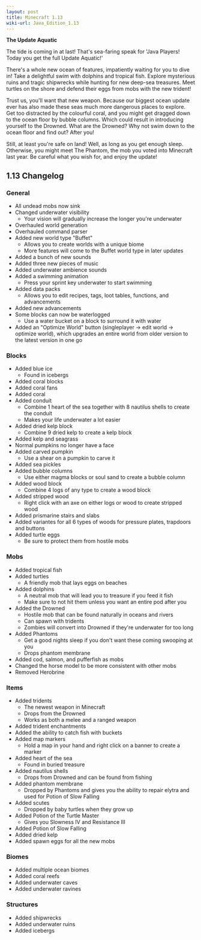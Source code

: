 ```yaml
---
layout: post
title: Minecraft 1.13
wiki-url: Java_Edition_1.13
---
```


**The Update Aquatic**

The tide is coming in at last! That's sea-faring speak for 'Java Players! Today you get the full Update Aquatic!'

There's a whole new ocean of features, impatiently waiting for you to dive in!
Take a delightful swim with dolphins and tropical fish.
Explore mysterious ruins and tragic shipwrecks while hunting for new deep-sea treasures.
Meet turtles on the shore and defend their eggs from mobs with the new trident!

Trust us, you'll want that new weapon. Because our biggest ocean update ever has also made these seas much more dangerous places to explore.
Get too distracted by the colourful coral, and you might get dragged down to the ocean floor by bubble columns.
Which could result in introducing yourself to the Drowned.
What are the Drowned? Why not swim down to the ocean floor and find out? After you!

Still, at least you're safe on land! Well, as long as you get enough sleep.
Otherwise, you might meet The Phantom, the mob you voted into Minecraft last year.
Be careful what you wish for, and enjoy the update!

## 1.13 Changelog

### General

* All undead mobs now sink
* Changed underwater visibility
    * Your vision will gradually increase the longer you're underwater
* Overhauled world generation
* Overhauled command parser
* Added new world type "Buffet"
    * Allows you to create worlds with a unique biome
    * More features will come to the Buffet world type in later updates
* Added a bunch of new sounds
* Added three new pieces of music
* Added underwater ambience sounds
* Added a swimming animation
    * Press your sprint key underwater to start swimming
* Added data packs
    * Allows you to edit recipes, tags, loot tables, functions, and advancements
* Added new advancements
* Some blocks can now be waterlogged
    * Use a water bucket on a block to surround it with water
* Added an "Optimize World" button (singleplayer -> edit world -> optimize world), which upgrades an entire world from older version to the latest version in one go

### Blocks

* Added blue ice
    * Found in icebergs
* Added coral blocks
* Added coral fans
* Added coral
* Added conduit
    * Combine 1 heart of the sea together with 8 nautilus shells to create the conduit
    * Makes your life underwater a lot easier
* Added dried kelp block
    * Combine 9 dried kelp to create a kelp block
* Added kelp and seagrass
* Normal pumpkins no longer have a face
* Added carved pumpkin
    * Use a shear on a pumpkin to carve it
* Added sea pickles
* Added bubble columns
    * Use either magma blocks or soul sand to create a bubble column
* Added wood block
    * Combine 4 logs of any type to create a wood block
* Added stripped wood
    * Right click with an axe on either logs or wood to create stripped wood
* Added prismarine stairs and slabs
* Added variantes for all 6 types of woods for pressure plates, trapdoors and buttons
* Added turtle eggs
    * Be sure to protect them from hostile mobs

### Mobs

* Added tropical fish
* Added turtles
    * A friendly mob that lays eggs on beaches
* Added dolphins
    * A neutral mob that will lead you to treasure if you feed it fish
    * Make sure to not hit them unless you want an entire pod after you
* Added the Drowned
    * Hostile mob that can be found naturally in oceans and rivers
    * Can spawn with tridents
    * Zombies will convert into Drowned if they're underwater for too long
* Added Phantoms
    * Get a good nights sleep if you don't want these coming swooping at you
    * Drops phantom membrane
* Added cod, salmon, and pufferfish as mobs
* Changed the horse model to be more consistent with other mobs
* Removed Herobrine

### Items

* Added tridents
    * The newest weapon in Minecraft
    * Drops from the Drowned
    * Works as both a melee and a ranged weapon
* Added trident enchantments
* Added the ability to catch fish with buckets
* Added map markers
    * Hold a map in your hand and right click on a banner to create a marker
* Added heart of the sea
    * Found in buried treasure
* Added nautilus shells
    * Drops from Drowned and can be found from fishing
* Added phantom membrane
    * Dropped by Phantoms and gives you the ability to repair elytra and used for Potion of Slow Falling
* Added scutes
    * Dropped by baby turtles when they grow up
* Added Potion of the Turtle Master
    * Gives you Slowness IV and Resistance III
* Added Potion of Slow Falling
* Added dried kelp
* Added spawn eggs for all the new mobs

### Biomes

* Added multiple ocean biomes
* Added coral reefs
* Added underwater caves
* Added underwater ravines

### Structures

* Added shipwrecks
* Added underwater ruins
* Added icebergs
